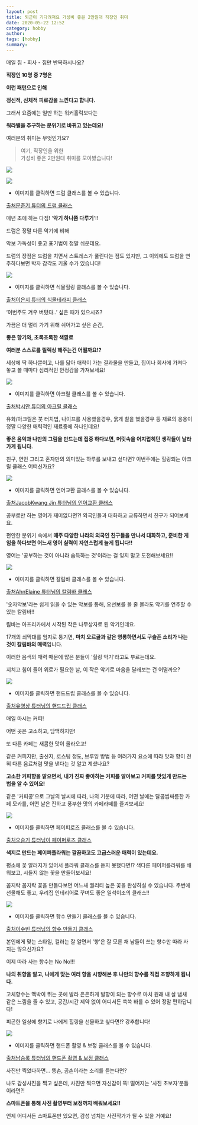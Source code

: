 ```yaml
---
layout: post
title: 퇴근이 기다려져요 가성비 좋은 2만원대 직장인 취미
date: 2020-05-22 12:52
category: hobby
author: 
tags: [hobby]
summary: 
---
```



매일 집 - 회사 - 집만 반복하시나요?

  

**직장인 10명 중 7명은**

**이런 패턴으로 인해**

**정신적, 신체적 피로감을 느낀다고 합니다.**

  

그래서 요즘에는 일만 하는 워커홀릭보다는

**워라밸을 추구하는 분위기로 바뀌고 있는데요!**

  

여러분의 취미는 무엇인가요?

  

  

> 여기, 직장인을 위한  
> 가성비 좋은 2만원대 취미를 모아봤습니다!  

![](https://img1.daumcdn.net/thumb/R720x0/?fname=https%3A%2F%2Ft1.daumcdn.net%2Fliveboard%2Ftaling%2F99c4fb50964041d3b25267a63ba29ab7.JPG)

[![](https://img1.daumcdn.net/thumb/R720x0/?fname=https%3A%2F%2Ft1.daumcdn.net%2Fliveboard%2Ftaling%2F6992332a063b46869910efa8197d858d.JPG)](https://taling.onelink.me/Z2Mx/81723f42)

* 이미지를 클릭하면 드럼 클래스를 볼 수 있습니다.  

[출처문준기 튜터의 드럼 클래스](https://taling.onelink.me/Z2Mx/81723f42)

매년 초에 하는 다짐! '**악기 하나쯤 다루기**'!!

  

드럼은 정말 다른 악기에 비해

악보 가독성이 좋고 표기법이 정말 쉬운데요.

  

드럼의 장점은 드럼을 치면서 스트레스가 풀린다는 점도 있지만, 그 이외에도 드럼을 연주하다보면 박자 감각도 키울 수가 있습니다!

  

  

[![](https://img1.daumcdn.net/thumb/R720x0/?fname=https%3A%2F%2Ft1.daumcdn.net%2Fliveboard%2Ftaling%2F64091cc9ff64409abd14a91e54561ce2.JPG)](https://taling.onelink.me/Z2Mx/9ae9228a)

* 이미지를 클릭하면 식물힐링 클래스를 볼 수 있습니다.  

[출처이은지 튜터의 식물테라피 클래스](https://taling.onelink.me/Z2Mx/9ae9228a)

‘이번주도 겨우 버텼다..’ 싶은 때가 있으시죠?

가끔은 더 멀리 가기 위해 쉬어가고 싶은 순간,

  

**좋은 향기와, 초록초록한 색깔로**

**여러분 스스로를 릴렉싱 해주는건 어떨까요!?**

  

세상에 딱 하나뿐이고, 나를 닮아 애착이 가는 결과물을 만들고, 집이나 회사에 가져다 놓고 볼 때마다 심리적인 안정감을 가져보세요!

  

  

[![](https://img1.daumcdn.net/thumb/R720x0/?fname=https%3A%2F%2Ft1.daumcdn.net%2Fliveboard%2Ftaling%2F4849ae8538654a378c4597f08cb1dba4.JPG)](https://taling.onelink.me/Z2Mx/163adf16)

* 이미지를 클릭하면 아크릴 클래스를 볼 수 있습니다.  

[출처박시안 튜터의 아크릴 클래스](https://taling.onelink.me/Z2Mx/163adf16)

유화/아크릴은 붓 터치법, 나이프를 사용했을경우, 묽게 칠을 했을경우 등 재료의 응용이 정말 다양한 매력적인 재료중에 하나인데요!

  

**좋은 음악과 나만의 그림을 만드는데 집중 하다보면, 머릿속을 어지럽히던 생각들이 날라가게 됩니다.**

  

친구, 연인 그리고 혼자만의 의미있는 하루를 보내고 싶다면? 이번주에는 힐링되는 아크릴 클래스 어떠신가요?

  

  

[![](https://img1.daumcdn.net/thumb/R720x0/?fname=https%3A%2F%2Ft1.daumcdn.net%2Fliveboard%2Ftaling%2Fe427fcac264741e3ac1b0b4082708d2a.JPG)](https://taling.onelink.me/Z2Mx/29da09e1)

* 이미지를 클릭하면 언어교환 클래스를 볼 수 있습니다.  

[출처JacobKwang Jin 튜터님의 언어교환 클래스](https://taling.onelink.me/Z2Mx/29da09e1)

공부로만 하는 영어가 재미없다면?! 외국인들과 대화하고 교류하면서 친구가 되어보세요.

  

편안한 분위기 속에서  **매주 다양한 나라의 외국인 친구들을 만나서 대화하고, 준비한 게임을 하다보면 어느새 영어 실력이 자연스럽게 늘게 됩니다!!**

  

영어는 '공부하는 것이 아니라 습득하는 것'이라는 걸 잊지 말고 도전해보세요!!

  

  

[![](https://img1.daumcdn.net/thumb/R720x0/?fname=https%3A%2F%2Ft1.daumcdn.net%2Fliveboard%2Ftaling%2F9b5bde7ad8f841e2bb3a2153d286b0a4.JPG)](https://taling.onelink.me/Z2Mx/bedcdadb)

* 이미지를 클릭하면 칼림바 클래스를 볼 수 있습니다.  

[출처AhnElaine 튜터님의 칼림바 클래스](https://taling.onelink.me/Z2Mx/bedcdadb)

'숫자악보'라는 쉽게 읽을 수 있는 악보를 통해, 오선보를 볼 줄 몰라도 악기를 연주할 수 있는 칼림바!!

  

림바는 아프리카에서 시작된 작은 나무상자로 된 악기인데요.

17개의 쇠막대를 엄지로 퉁기면, **마치 오르골과 같은 영롱하면서도 구슬픈 소리가 나는 것이 칼림바의 매력**입니다.

  

이러한 음색의 매력 때문에 많은 분들이 '힐링 악기'라고도 부르는데요.

  

지치고 힘이 들어 위로가 필요한 날, 이 작은 악기로 마음을 달래보는 건 어떨까요?

  

  

[![](https://img1.daumcdn.net/thumb/R720x0/?fname=https%3A%2F%2Ft1.daumcdn.net%2Fliveboard%2Ftaling%2F8bad0830558e40638b3447dea8234421.JPG)](https://taling.onelink.me/Z2Mx/b2d1c215)

* 이미지를 클릭하면 핸드드립 클래스를 볼 수 있습니다.  

[출처유영상 튜터님의 핸드드립 클래스](https://taling.onelink.me/Z2Mx/b2d1c215)

매일 마시는 커피!

  

어떤 곳은 고소하고, 담백하지만!

또 다른 카페는 새콤한 맛이 올라오고!

  

같은 커피지만, 출신지, 로스팅 정도, 브루잉 방법 등 여러가지 요소에 따라 맛과 향이 전혀 다른 음료처럼 맛을 낸다는 것 알고 계셨나요?

  

**고소한 커피향을 맡으면서, 내가 진짜 좋아하는 커피를 알아보고 커피를 맛있게 만드는 법을 알 수 있어요!**

  

같은 '커피콩'으로 그날의 날씨에 따라, 나의 기분에 따라, 어떤 날에는 달콤쌉싸름한 카페 모카를, 어떤 날은 진하고 풍부한 맛의 카페라떼를 즐겨보세요!

  

  

[![](https://img1.daumcdn.net/thumb/R720x0/?fname=https%3A%2F%2Ft1.daumcdn.net%2Fliveboard%2Ftaling%2F0adf13f3f8a34ed68a29c2de5516e333.JPG)](https://taling.onelink.me/Z2Mx/da64a9f4)

* 이미지를 클릭하면 페이퍼로즈 클래스를 볼 수 있습니다.  

[출처오슬기 튜터님이 페이퍼로즈 클래스](https://taling.onelink.me/Z2Mx/da64a9f4)

**색지로 만드는 페이퍼플라워는 깔끔하고도 고급스러운 매력이 있는데요.**

  

평소에 꽃 알러지가 있어서 플라워 클래스를 듣지 못했다면!? 색다른 페이퍼를라워를 배워보고, 시들지 않는 꽃을 만들어보세요!

  

꼼지락 꼼지락 꽃을 만들다보면 어느새 퀄리티 높은 꽃을 완성하실 수 있습니다. 주변에 선물해도 좋고, 우리집 인테리어로 꾸며도 좋은 일석이조의 클래스!!

  

  

[![](https://img1.daumcdn.net/thumb/R720x0/?fname=https%3A%2F%2Ft1.daumcdn.net%2Fliveboard%2Ftaling%2F5d4e370d9a5d491bb9ea353f818873c3.JPG)](https://taling.onelink.me/Z2Mx/b05bad62)

* 이미지를 클릭하면 향수 만들기 클래스를 볼 수 있습니다.  

[출처이수빈 튜터님의 향수 만들기 클래스](https://taling.onelink.me/Z2Mx/b05bad62)

본인에게 맞는 스타일, 컬러는 잘 알면서 '향'은 잘 모른 채 남들이 쓰는 향수만 따라 사지는 않으신가요?

  

이제 따라 사는 향수는 No No!!!

**나의 취향을 알고, 나에게 맞는 여러 향을 시향해본 후 나만의 향수를 직접 조향하게 됩니다.**

  

고체향수는 맥박이 뛰는 곳에 발라 은은하게 발향이 되는 향수로 마치 원래 내 살 냄새 같은 느낌을 줄 수 있고, 공간/시간 제약 없이 어디서든 쓱쓱 바를 수 있어 정말 편하답니다!

  

피곤한 일상에 향기로 나에게 힐링을 선물하고 싶다면!? 강추합니다!

  

  

[![](https://img1.daumcdn.net/thumb/R720x0/?fname=https%3A%2F%2Ft1.daumcdn.net%2Fliveboard%2Ftaling%2Ff5bd927c4fd641b68fabfb87f4c77e0c.JPG)](https://taling.onelink.me/Z2Mx/25283ee1)

* 이미지를 클릭하면 핸드폰 촬영 & 보정 클래스를 볼 수 있습니다.  

[출처남승록 튜터님의 핸드폰 촬영 & 보정 클래스](https://taling.onelink.me/Z2Mx/25283ee1)

사진만 찍었다하면... 똥손, 곰손이라는 소리를 듣는다면?

  

나도 감성사진을 찍고 싶은데, 사진만 찍으면 자신감이 뚝! 떨어지는 '사진 초보자'분들이라면?!

  

**스마트폰을 통해 사진 촬영부터 보정까지 배워보세요!!**

  

언제 어디서든 스마트폰만 있으면, 감성 넘치는 사진작가가 될 수 있을 거예요!